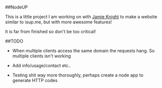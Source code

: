 ##NodeUP

This is a little project I am working on with [Jamie Knight](http://github.com/jamiek23) to make a website similar to isup.me, but with more awesome features!

It is far from finished so don't be too critical!

##TODO
* When multiple clients access the same domain the requests hang. So multiple clients isn't working

* Add info/usage/contact etc..

* Testing shit way more thoroughly, perhaps create a node app to generate HTTP codes
